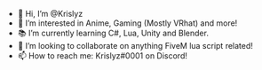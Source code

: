 - 👋 Hi, I’m @Krislyz
- 👀 I’m interested in Anime, Gaming (Mostly VRhat) and more!
- 📚 I’m currently learning C#, Lua, Unity and Blender.
- 💞️ I’m looking to collaborate on anything FiveM lua script related!
- 📫 How to reach me: Krislyz#0001 on Discord!
